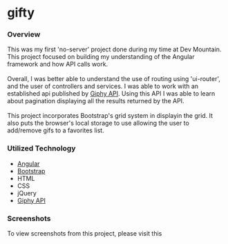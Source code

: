 # gifty
<h3>Overview</h3>
This was my first 'no-server' project done during my time at Dev Mountain. This project focused on building my understanding of 
the Angular framework and how API calls work. <br><br>
Overall, I was better able to understand the use of routing using 'ui-router', and
the user of controllers and services. I was able to work with an established api published by <a href="https://api.giphy.com/">Giphy API</a>. 
Using this API I was able to learn about pagination displaying all the results returned by the API. 
<br><br>
This project incorporates Bootstrap's grid system in displayin the grid. It also puts the browser's local storage to use allowing the user to 
add/remove gifs to a favorites list. 

<h3>Utilized Technology</h3>
<ul>
  <li><a href="https://angularjs.org/">Angular</a></li>
  <li><a href="http://getbootstrap.com/">Bootstrap</a></li>
  <li>HTML</li>
  <li>CSS</li>
  <li>jQuery</li>
  <li><a href="https://api.giphy.com/">Giphy API</a></li>
</ul>


<h3>Screenshots</h3>
To view screenshots from this project, please visit this <a href=">link</a>
